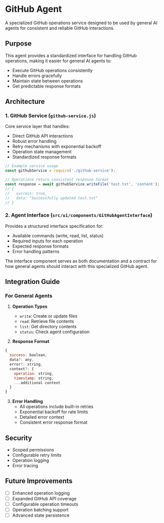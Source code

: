 # GitHub Agent

A specialized GitHub operations service designed to be used by general AI agents for consistent and reliable GitHub interactions.

## Purpose

This agent provides a standardized interface for handling GitHub operations, making it easier for general AI agents to:
- Execute GitHub operations consistently
- Handle errors gracefully
- Maintain state between operations
- Get predictable response formats

## Architecture

### 1. GitHub Service (`github-service.js`)
Core service layer that handles:
- Direct GitHub API interactions
- Robust error handling
- Retry mechanisms with exponential backoff
- Operation state management
- Standardized response formats

```javascript
// Example service usage
const githubService = require('./github-service');

// Operations return consistent response format
const response = await githubService.writeFile('test.txt', 'content');
// {
//   success: true,
//   data: "Successfully updated test.txt"
// }
```

### 2. Agent Interface (`src/ui/components/GitHubAgentInterface`)
Provides a structured interface specification for:
- Available commands (write, read, list, status)
- Required inputs for each operation
- Expected response formats
- Error handling patterns

The interface component serves as both documentation and a contract for how general agents should interact with this specialized GitHub agent.

## Integration Guide

### For General Agents

1. **Operation Types**
   - `write`: Create or update files
   - `read`: Retrieve file contents
   - `list`: Get directory contents
   - `status`: Check agent configuration

2. **Response Format**
```javascript
{
  success: boolean,
  data?: any,
  error?: string,
  context?: {
    operation: string,
    timestamp: string,
    ...additional context
  }
}
```

3. **Error Handling**
   - All operations include built-in retries
   - Exponential backoff for rate limits
   - Detailed error context
   - Consistent error response format

## Security

- Scoped permissions
- Configurable retry limits
- Operation logging
- Error tracing

## Future Improvements

- [ ] Enhanced operation logging
- [ ] Expanded GitHub API coverage
- [ ] Configurable operation timeouts
- [ ] Operation batching support
- [ ] Advanced state persistence
